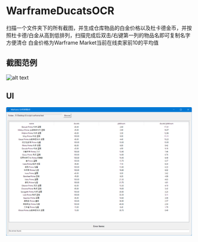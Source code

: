 # WarframeDucatsOCR
扫描一个文件夹下的所有截图，并生成仓库物品的白金价格以及杜卡德金币，并按照杜卡德/白金从高到低排列，扫描完成后双击/右键第一列的物品名即可复制名字方便清仓
白金价格为Warframe Market当前在线卖家前10的平均值

## 截图范例
![alt text](https://github.com/requiem2017/WarframeDucatsOCR/blob/main/example/test.png)
## UI
![alt text](https://github.com/requiem2017/WarframeDucatsOCR/blob/main/example/UI.png)
